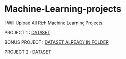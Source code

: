 # Machine-Learning-projects

I Will Upload All Rich Machine Learning Projects.

PROJECT 1 : [DATASET](https://samatrix-data.s3.ap-south-1.amazonaws.com/ML/creditcard.zip)

BONUS PROJECT : [DATASET ALREADY IN FOLDER](https://github.com/harsh-kakadiya1/Machine-Learning-projects/blob/main/bonus%20project/Students.csv)

PROJECT 2 : [DATASET](https://samatrix-data.s3.ap-south-1.amazonaws.com/ML/food_delivery.csv)
